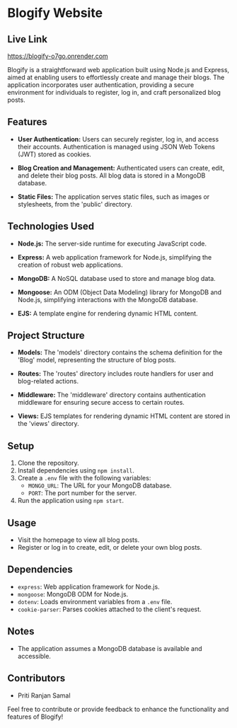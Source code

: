 # Blogify Website  

## Live Link
<a href="https://blogify-o7go.onrender.com">https://blogify-o7go.onrender.com</a>

Blogify is a straightforward web application built using Node.js and Express, aimed at enabling users to effortlessly create and manage their blogs. The application incorporates user authentication, providing a secure environment for individuals to register, log in, and craft personalized blog posts.

## Features

- **User Authentication:** Users can securely register, log in, and access their accounts. Authentication is managed using JSON Web Tokens (JWT) stored as cookies.

- **Blog Creation and Management:** Authenticated users can create, edit, and delete their blog posts. All blog data is stored in a MongoDB database.

- **Static Files:** The application serves static files, such as images or stylesheets, from the 'public' directory.

## Technologies Used

- **Node.js:** The server-side runtime for executing JavaScript code.

- **Express:** A web application framework for Node.js, simplifying the creation of robust web applications.

- **MongoDB:** A NoSQL database used to store and manage blog data.

- **Mongoose:** An ODM (Object Data Modeling) library for MongoDB and Node.js, simplifying interactions with the MongoDB database.

- **EJS:** A template engine for rendering dynamic HTML content.

## Project Structure

- **Models:** The 'models' directory contains the schema definition for the 'Blog' model, representing the structure of blog posts.

- **Routes:** The 'routes' directory includes route handlers for user and blog-related actions.

- **Middleware:** The 'middleware' directory contains authentication middleware for ensuring secure access to certain routes.

- **Views:** EJS templates for rendering dynamic HTML content are stored in the 'views' directory.

## Setup

1. Clone the repository.
2. Install dependencies using `npm install`.
3. Create a `.env` file with the following variables:
   - `MONGO_URL`: The URL for your MongoDB database.
   - `PORT`: The port number for the server.
4. Run the application using `npm start`.

## Usage

- Visit the homepage to view all blog posts.
- Register or log in to create, edit, or delete your own blog posts.

## Dependencies

- `express`: Web application framework for Node.js.
- `mongoose`: MongoDB ODM for Node.js.
- `dotenv`: Loads environment variables from a `.env` file.
- `cookie-parser`: Parses cookies attached to the client's request.

## Notes

- The application assumes a MongoDB database is available and accessible.

## Contributors

- Priti Ranjan Samal

Feel free to contribute or provide feedback to enhance the functionality and features of Blogify!
